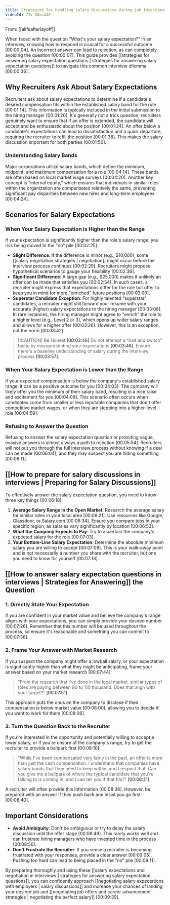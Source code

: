 ```yaml
---
title: Strategies for handling salary discussions during job interviews
videoId: 7Jv-DQasAAE
---
```


From: [[alifeafterlayoff]] <br/> 

When faced with the question "What's your salary expectation?" in an interview, knowing how to respond is crucial for a successful outcome <a class="yt-timestamp" data-t="00:00:04">[00:00:04]</a>. An incorrect answer can lead to rejection, as can completely avoiding the question <a class="yt-timestamp" data-t="00:00:07">[00:00:07]</a>. This guide provides [[strategies for answering salary expectation questions | strategies for answering salary expectation questions]] to navigate this common interview dilemma <a class="yt-timestamp" data-t="00:00:36">[00:00:36]</a>.

## Why Recruiters Ask About Salary Expectations

Recruiters ask about salary expectations to determine if a candidate's desired compensation fits within the established salary band for the role <a class="yt-timestamp" data-t="00:01:14">[00:01:14]</a>. This information is typically included in the initial submission to the hiring manager <a class="yt-timestamp" data-t="00:01:20">[00:01:20]</a>. It's generally not a trick question; recruiters genuinely want to ensure that if an offer is extended, the candidate will accept and be enthusiastic about the position <a class="yt-timestamp" data-t="00:01:24">[00:01:24]</a>. An offer below a candidate's expectations can lead to dissatisfaction and a quick departure, requiring the recruiter to refill the position <a class="yt-timestamp" data-t="00:01:38">[00:01:38]</a>. This makes the salary discussion important for both parties <a class="yt-timestamp" data-t="00:01:50">[00:01:50]</a>.

### Understanding Salary Bands

Major corporations utilize salary bands, which define the minimum, midpoint, and maximum compensation for a role <a class="yt-timestamp" data-t="00:04:14">[00:04:14]</a>. These bands are often based on local market wage surveys <a class="yt-timestamp" data-t="00:04:20">[00:04:20]</a>. Another key concept is "internal equity," which ensures that individuals in similar roles within the organization are compensated relatively the same, preventing significant pay disparities between new hires and long-term employees <a class="yt-timestamp" data-t="00:04:24">[00:04:24]</a>.

## Scenarios for Salary Expectations

### When Your Salary Expectation is Higher than the Range

If your expectation is significantly higher than the role's salary range, you risk being moved to the "no" pile <a class="yt-timestamp" data-t="00:02:25">[00:02:25]</a>.

*   **Slight Difference**: If the difference is minor (e.g., $10,000), some [[salary negotiation strategies | negotiation]] might occur before the interview process continues <a class="yt-timestamp" data-t="00:02:29">[00:02:29]</a>. Recruiters might propose hypothetical scenarios to gauge your flexibility <a class="yt-timestamp" data-t="00:02:36">[00:02:36]</a>.
*   **Significant Difference**: A large gap (e.g., $25,000) makes it unlikely an offer can be made that satisfies you <a class="yt-timestamp" data-t="00:02:54">[00:02:54]</a>. In such cases, a recruiter might express that expectations differ for the role but offer to keep you in mind for more "enriched" future positions <a class="yt-timestamp" data-t="00:03:00">[00:03:00]</a>.
*   **Superstar Candidate Exception**: For highly talented "superstar" candidates, a recruiter might still forward your resume with your accurate (higher) salary expectations to the hiring manager <a class="yt-timestamp" data-t="00:03:08">[00:03:08]</a>. In rare instances, the hiring manager might agree to "enrich" the role to a higher level (e.g., Level 2 or 3), which opens up wider salary ranges and allows for a higher offer <a class="yt-timestamp" data-t="00:03:26">[00:03:26]</a>. However, this is an exception, not the norm <a class="yt-timestamp" data-t="00:03:42">[00:03:42]</a>.

> [!CAUTION] Be Honest <a class="yt-timestamp" data-t="00:03:46">[00:03:46]</a>
> Do not attempt a "bait and switch" tactic by misrepresenting your expectations <a class="yt-timestamp" data-t="00:03:48">[00:03:48]</a>. Ensure there's a baseline understanding of salary during the interview process <a class="yt-timestamp" data-t="00:03:57">[00:03:57]</a>.

### When Your Salary Expectation is Lower than the Range

If your expected compensation is below the company's established salary range, it can be a positive outcome for you <a class="yt-timestamp" data-t="00:04:03">[00:04:03]</a>. The company will likely offer you the minimum of their salary band, resulting in a nice raise and excitement for you <a class="yt-timestamp" data-t="00:04:09">[00:04:09]</a>. This scenario often occurs when candidates come from smaller or less reputable companies that don't offer competitive market wages, or when they are stepping into a higher-level role <a class="yt-timestamp" data-t="00:04:59">[00:04:59]</a>.

### Refusing to Answer the Question

Refusing to answer the salary expectation question or providing vague, evasive answers is almost always a path to rejection <a class="yt-timestamp" data-t="00:05:54">[00:05:54]</a>. Recruiters will not put you through the full interview process without knowing if a deal can be made <a class="yt-timestamp" data-t="00:06:04">[00:06:04]</a>, and they may suspect you are hiding something <a class="yt-timestamp" data-t="00:06:11">[00:06:11]</a>.

## [[How to prepare for salary discussions in interviews | Preparing for Salary Discussions]]

To effectively answer the salary expectation question, you need to know three key things <a class="yt-timestamp" data-t="00:06:18">[00:06:18]</a>:

1.  **Average Salary Range in the Open Market**: Research the average salary for similar roles in your local area <a class="yt-timestamp" data-t="00:06:21">[00:06:21]</a>. Use resources like Google, Glassdoor, or Salary.com <a class="yt-timestamp" data-t="00:06:34">[00:06:34]</a>. Ensure you compare jobs in your specific region, as salaries vary significantly by location <a class="yt-timestamp" data-t="00:06:53">[00:06:53]</a>.
2.  **What the Company Expects to Pay**: Try to ascertain the company's expected salary for the role <a class="yt-timestamp" data-t="00:07:03">[00:07:03]</a>.
3.  **Your Bottom-Line Salary Expectation**: Determine the absolute minimum salary you are willing to accept <a class="yt-timestamp" data-t="00:07:08">[00:07:08]</a>. This is your walk-away point and is not necessarily a number you share with the recruiter, but one you need to know for yourself <a class="yt-timestamp" data-t="00:07:18">[00:07:18]</a>.

## [[How to answer salary expectation questions in interviews | Strategies for Answering]] the Question

### 1. Directly State Your Expectation

If you are confident in your market value and believe the company's range aligns with your expectations, you can simply provide your desired number <a class="yt-timestamp" data-t="00:07:26">[00:07:26]</a>. Remember that this number will be used throughout the process, so ensure it's reasonable and something you can commit to <a class="yt-timestamp" data-t="00:07:36">[00:07:36]</a>.

### 2. Frame Your Answer with Market Research

If you suspect the company might offer a lowball salary, or your expectation is significantly higher than what they might be anticipating, frame your answer based on your market research <a class="yt-timestamp" data-t="00:07:44">[00:07:44]</a>:

> "From the research that I've done in the local market, similar types of roles are paying between 90 to 110 thousand. Does that align with your target?" <a class="yt-timestamp" data-t="00:07:51">[00:07:51]</a>

This approach puts the onus on the company to disclose if their compensation is below market value <a class="yt-timestamp" data-t="00:08:00">[00:08:00]</a>, allowing you to decide if you want to work for them <a class="yt-timestamp" data-t="00:08:06">[00:08:06]</a>.

### 3. Turn the Question Back to the Recruiter

If you're interested in the opportunity and potentially willing to accept a lower salary, or if you're unsure of the company's range, try to get the recruiter to provide a ballpark first <a class="yt-timestamp" data-t="00:08:10">[00:08:10]</a>:

> "While I've been compensated very fairly in the past, an offer is more than just the cash compensation. I understand that companies have salary bands that they need to keep within, and I respect that. Can you give me a ballpark of where the typical candidate that you're talking to is coming in, and I can tell you if that fits?" <a class="yt-timestamp" data-t="00:08:21">[00:08:21]</a>

A recruiter will often provide this information <a class="yt-timestamp" data-t="00:08:36">[00:08:36]</a>. However, be prepared with an answer if they push back and insist you go first <a class="yt-timestamp" data-t="00:08:40">[00:08:40]</a>.

## Important Considerations

*   **Avoid Ambiguity**: Don't be ambiguous or try to delay the salary discussion until the offer stage <a class="yt-timestamp" data-t="00:08:49">[00:08:49]</a>. This rarely works well and can frustrate hiring managers who have invested time in the process <a class="yt-timestamp" data-t="00:08:56">[00:08:56]</a>.
*   **Don't Frustrate the Recruiter**: If you sense a recruiter is becoming frustrated with your responses, provide a clear answer <a class="yt-timestamp" data-t="00:09:05">[00:09:05]</a>. Pushing too hard can lead to being placed in the "no" pile <a class="yt-timestamp" data-t="00:09:11">[00:09:11]</a>.

By preparing thoroughly and using these [[salary expectations and negotiation in interviews | strategies for answering salary expectation questions]], you can confidently approach [[negotiating salary expectations with employers | salary discussions]] and increase your chances of landing your desired job and [[negotiating job offers and career advancement strategies | negotiating the perfect salary]] <a class="yt-timestamp" data-t="00:09:39">[00:09:39]</a>.